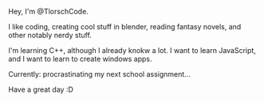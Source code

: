 Hey, I'm @TlorschCode.

I like coding, creating cool stuff in blender, reading fantasy novels, and other notably nerdy stuff.

I'm learning C++, although I already knokw a lot. I want to learn JavaScript, and I want to learn to create windows apps.

Currently: procrastinating my next school assignment...

Have a great day :D
